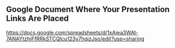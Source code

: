 ## Google Document Where Your Presentation Links Are Placed
https://docs.google.com/spreadsheets/d/1xAiea3WAt-7ANAYtzhjFfRRkSTCQlcu123y7hqizJso/edit?usp=sharing